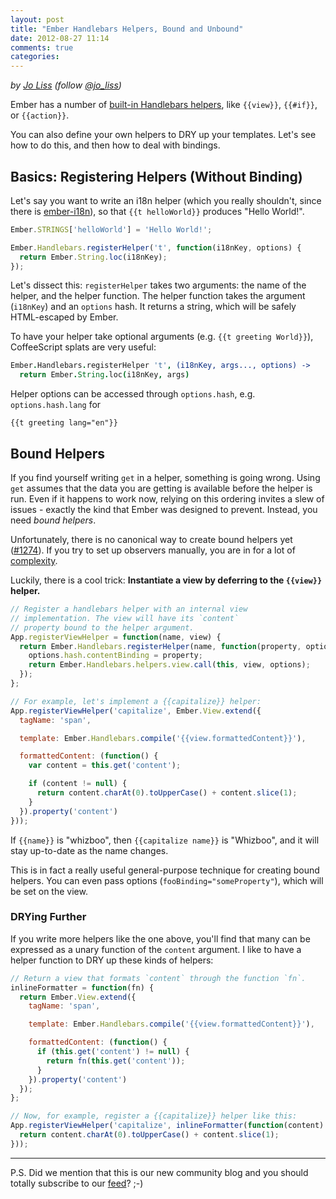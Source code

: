 ```yaml
---
layout: post
title: "Ember Handlebars Helpers, Bound and Unbound"
date: 2012-08-27 11:14
comments: true
categories:
---
```


*by [Jo Liss](http://www.solitr.com/blog/) (follow [@jo_liss](https://twitter.com/jo_liss))*

Ember has a number of [built-in Handlebars
helpers](http://docs.edge.emberjs.com/symbols/Handlebars.helpers.html), like
`{{view}}`, `{{#if}}`, or `{{action}}`.

You can also define your own helpers to DRY up your templates. Let's see how
to do this, and then how to deal with bindings.

## Basics: Registering Helpers (Without Binding)

Let's say you want to write an i18n helper (which you really shouldn't, since
there is [ember-i18n](https://github.com/zendesk/ember-i18n)), so that `{{t
helloWorld}}` produces "Hello World!".

```javascript
Ember.STRINGS['helloWorld'] = 'Hello World!';

Ember.Handlebars.registerHelper('t', function(i18nKey, options) {
  return Ember.String.loc(i18nKey);
});
```

Let's dissect this: `registerHelper` takes two arguments: the name of the
helper, and the helper function. The helper function takes the argument
(`i18nKey`) and an `options` hash. It returns a string, which will be safely
HTML-escaped by Ember.

To have your helper take optional arguments (e.g. `{{t greeting World}}`),
CoffeeScript splats are very useful:

```coffeescript
Ember.Handlebars.registerHelper 't', (i18nKey, args..., options) ->
  return Ember.String.loc(i18nKey, args)
```

Helper options can be accessed through `options.hash`, e.g.
`options.hash.lang` for

```plain
{{t greeting lang="en"}}
```

## Bound Helpers

If you find yourself writing `get` in a helper, something is going wrong.
Using `get` assumes that the data you are getting is available before the
helper is run. Even if it happens to work now, relying on this ordering
invites a slew of issues - exactly the kind that Ember was designed to
prevent. Instead, you need *bound helpers*.

Unfortunately, there is no canonical way to create bound helpers yet
([#1274](https://github.com/emberjs/ember.js/pull/1274)). If you try to set up
observers manually, you are in for a lot of
[complexity](https://github.com/zendesk/ember-i18n/blob/8c5e518f59bf888f8c0477eafc57e7f73b383ada/lib/i18n.coffee#L90).

Luckily, there is a cool trick: **Instantiate a view by deferring to the
`{{view}}` helper.**

```javascript
// Register a handlebars helper with an internal view
// implementation. The view will have its `content`
// property bound to the helper argument.
App.registerViewHelper = function(name, view) {
  return Ember.Handlebars.registerHelper(name, function(property, options) {
    options.hash.contentBinding = property;
    return Ember.Handlebars.helpers.view.call(this, view, options);
  });
};

// For example, let's implement a {{capitalize}} helper:
App.registerViewHelper('capitalize', Ember.View.extend({
  tagName: 'span',

  template: Ember.Handlebars.compile('{{view.formattedContent}}'),

  formattedContent: (function() {
    var content = this.get('content');

    if (content != null) {
      return content.charAt(0).toUpperCase() + content.slice(1);
    }
  }).property('content')
}));
```

If `{{name}}` is "whizboo", then `{{capitalize name}}` is "Whizboo", and it
will stay up-to-date as the name changes.

This is in fact a really useful general-purpose technique for creating bound
helpers. You can even pass options (`fooBinding="someProperty"`), which will
be set on the view.

### DRYing Further

If you write more helpers like the one above, you'll find that many can be
expressed as a unary function of the `content` argument. I like to have a
helper function to DRY up these kinds of helpers:

```javascript
// Return a view that formats `content` through the function `fn`.
inlineFormatter = function(fn) {
  return Ember.View.extend({
    tagName: 'span',

    template: Ember.Handlebars.compile('{{view.formattedContent}}'),

    formattedContent: (function() {
      if (this.get('content') != null) {
        return fn(this.get('content'));
      }
    }).property('content')
  });
};

// Now, for example, register a {{capitalize}} helper like this:
App.registerViewHelper('capitalize', inlineFormatter(function(content) {
  return content.charAt(0).toUpperCase() + content.slice(1);
}));
```

---------------------

P.S. Did we mention that this is our new community blog and you should totally
subscribe to our [feed](http://techblog.fundinggates.com/atom.xml)? ;-)
